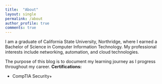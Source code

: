 ```yaml
---
title:  "About"
layout: single
permalink: /about
author_profile: true
comments: true
---
```


I am a graduate of California State University, Northridge, where I earned a Bachelor of Science in Computer Information Technology. My professional interests include networking, automation, and cloud technologies.

The purpose of this blog is to document my learning journey as I progress throughout my career. 
**Certifications:**

- CompTIA Security+

<div data-iframe-width="150" data-iframe-height="270" data-share-badge-id="f579ae18-1096-4988-b4d2-40e2a47ef897" data-share-badge-host="https://www.credly.com"></div><script type="text/javascript" async src="//cdn.credly.com/assets/utilities/embed.js"></script>
